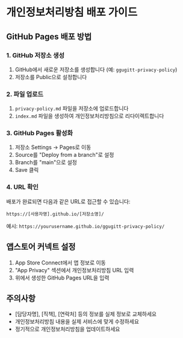 # 개인정보처리방침 배포 가이드

## GitHub Pages 배포 방법

### 1. GitHub 저장소 생성

1. GitHub에서 새로운 저장소를 생성합니다 (예: `ggugitt-privacy-policy`)
2. 저장소를 Public으로 설정합니다

### 2. 파일 업로드

1. `privacy-policy.md` 파일을 저장소에 업로드합니다
2. `index.md` 파일을 생성하여 개인정보처리방침으로 리다이렉트합니다

### 3. GitHub Pages 활성화

1. 저장소 Settings → Pages로 이동
2. Source를 "Deploy from a branch"로 설정
3. Branch를 "main"으로 설정
4. Save 클릭

### 4. URL 확인

배포가 완료되면 다음과 같은 URL로 접근할 수 있습니다:

```
https://[사용자명].github.io/[저장소명]/
```

예시: `https://yourusername.github.io/ggugitt-privacy-policy/`

## 앱스토어 커넥트 설정

1. App Store Connect에서 앱 정보로 이동
2. "App Privacy" 섹션에서 개인정보처리방침 URL 입력
3. 위에서 생성한 GitHub Pages URL을 입력

## 주의사항

- [담당자명], [직책], [연락처] 등의 정보를 실제 정보로 교체하세요
- 개인정보처리방침 내용을 실제 서비스에 맞게 수정하세요
- 정기적으로 개인정보처리방침을 업데이트하세요
